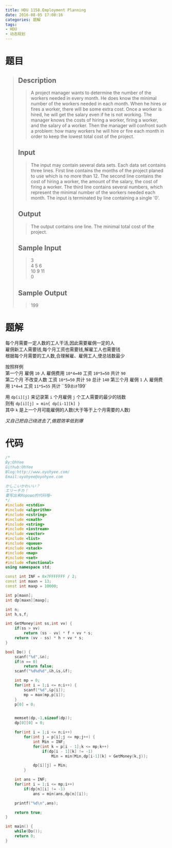 ```yaml
---
title: HDU 1158.Employment Planning
date: 2016-08-05 17:08:16
categories: 题解
tags:
- HDU
- 动态规划
---
```

# 题目
> 
> ## Description  
>> A project manager wants to determine the number of the workers needed in every month. He does know the minimal number of the workers needed in each month. When he hires or fires a worker, there will be some extra cost. Once a worker is hired, he will get the salary even if he is not working. The manager knows the costs of hiring a worker, firing a worker, and the salary of a worker. Then the manager will confront such a problem: how many workers he will hire or fire each month in order to keep the lowest total cost of the project.   
>> <!--more-->  
> 
> ## Input  
>> The input may contain several data sets. Each data set contains three lines. First line contains the months of the project planed to use which is no more than 12. The second line contains the cost of hiring a worker, the amount of the salary, the cost of firing a worker. The third line contains several numbers, which represent the minimal number of the workers needed each month. The input is terminated by line containing a single '0'.   
> 
> ## Output  
>> The output contains one line. The minimal total cost of the project.   
> 
> ## Sample Input  
>> 3   
>> 4 5 6  
>> 10 9 11  
>> 0  
> 
> ## Sample Output  
>> 199  

# 题解
每个月需要一定人数的工人干活,因此需要雇佣一定的人  
雇佣新工人需要钱,每个月工资也需要钱,解雇工人也需要钱  
根据每个月需要的工人数,合理解雇、雇佣工人,使总钱数最少  

按照样例  
第一个月 雇佣 `10` 人 雇佣费用 `10*4=40` 工资 `10*5=50` 共计 `90`  
第二个月 不改变人数 工资 `10*5=50` 共计 `50` 总计 `140`
第三个月 雇佣 `1` 人 雇佣费用 `1*4=4` 工资 `11*5=55` 共计 ``59` 总计 `199`  

用 `dp[i][j]` 来记录第 `i` 个月雇佣 `j` 个工人需要的最少的钱数  
则有 `dp[i][j] = min{ dp[i-1][k] }`  
其中 `k` 是上一个月可能雇佣的人数(大于等于上个月需要的人数)

*又自己把自己绕进去了,做题效率低到爆*  

# 代码
```cpp Employment Planning https://github.com/OhYee/ACM.github.io/blob/master\HDU\1158.Employment%20Planning.cpp 代码备份
/*
By:OhYee
Github:OhYee
Blog:http://www.oyohyee.com/
Email:oyohyee@oyohyee.com

かしこいかわいい？
エリーチカ！
要写出来Хорошо的代码哦~
*/
#include <cstdio>
#include <algorithm>
#include <cstring>
#include <cmath>
#include <string>
#include <iostream>
#include <vector>
#include <list>
#include <queue>
#include <stack>
#include <map>
#include <set>
#include <functional>
using namespace std;

const int INF = 0x7FFFFFFF / 2;
const int maxn = 13;
const int maxp = 10000;

int p[maxn];
int dp[maxn][maxp];

int n;
int h,s,f;

int GetMoney(int ss,int vv) {
    if(ss > vv)
        return (ss - vv) * f + vv * s;
    return (vv - ss) * h + vv * s;
}

bool Do() {
    scanf("%d",&n);
    if(n == 0)
        return false;
    scanf("%d%d%d",&h,&s,&f);

    int mp = 0;
    for(int i = 1;i <= n;i++) {
        scanf("%d",&p[i]);
        mp = max(mp,p[i]);
    }
    p[0] = 0;


    memset(dp,-1,sizeof(dp));
    dp[0][0] = 0;

    for(int i = 1;i <= n;i++)
        for(int j = p[i];j <= mp;j++) {
            int Min = INF;
            for(int k = p[i - 1];k <= mp;k++) 
                if(dp[i - 1][k] != -1) 
                    Min = min(Min,dp[i-1][k] + GetMoney(k,j));

            dp[i][j] = Min;
        }

    int ans = INF;
    for(int i = 1;i <= mp;i++)
        if(dp[n][i] != -1)
            ans = min(ans,dp[n][i]);

    printf("%d\n",ans);

    return true;
}

int main() {
    while(Do());
    return 0;
}
```
